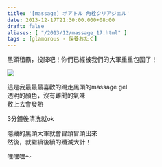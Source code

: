```yaml
---
title: '[massage] ポアトル 角栓クリアジェル'
date: 2013-12-17T21:30:00.000+08:00
draft: false
aliases: [ "/2013/12/massage_17.html" ]
tags : [glamorous - 保養おたく]
---
```


黑頭租霸，投降吧！你們已經被我們的大軍重重包圍了！  

![](/images/poretol.jpg)

這是我最最最喜歡的踢走黑頭的massage gel  
透明的顏色，沒有難聞的氣味  
敷上去會發熱  
  
3分鐘後清洗就ok  
  
隱藏的黑頭大軍就會冒頭冒頭出來  
然後，就繼續後續的殲滅大計！  
  
嘿嘿嘿～
